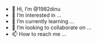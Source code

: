 - 👋 Hi, I’m @1982dinu
- 👀 I’m interested in ...
- 🌱 I’m currently learning ...
- 💞️ I’m looking to collaborate on ...
- 📫 How to reach me ...

<!---
1982dinu/1982dinu is a ✨ special ✨ repository because its `README.md` (this file) appears on your GitHub profile.
You can click the Preview link to take a look at your changes.
--->
